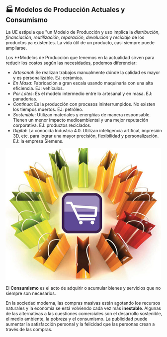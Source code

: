 ## 🏭 Modelos de Producción Actuales y Consumismo

La UE estipula que "un Modelo de Producción y uso implica la *distribución*, *financiación*, *reutilización*, *reparación*, *devolución* y *reciclaje* de los productos ya existentes. La vida útil de un producto, casi siempre puede ampliarse.

Los **Modelos de Producción que tenemos en la actualidad sirven para reducir los costos según las necesidades, podemos diferenciar:
- *Artesanal*: Se realizan trabajos manualmente dónde la calidad es mayor y es personalizable. EJ: cerámica.
- *En Masa*: Fabricación a gran escala usando maquinaria con una alta eficiencia. EJ: vehículos.
- *Por Lotes*: Es el modelo intermedio entre lo artesanal y en masa. EJ: panaderías.
- *Continua*: Es la producción con procesos ininterrumpidos. No existen los tiempos muertos. EJ: petróleo.
- *Sostenible*: Utilizan materiales y energñias de manera responsable. Tienen un menor impacto medioambiental y una mejor reputación corporativa. EJ: productos reciclados.
- *Digital*: La conocida Industria 4.0. Utilizan inteligencia artifical, impresión 3D, etc. para lograr una mayor precisión, flexibilidad y personalización. EJ: la empresa Siemens.

![compras](img/compras.jpg)

El **Consumismo** es el acto de adquirir o acumular bienes y servicios que no siempre son necesarios. 

En la sociedad moderna, las compras masivas están agotando los recursos naturales y la economía se está volviendo cada vez más **inestable**. Algunas de las alternativas a las cuestiones comerciales son el desarrollo sostenible, el medio ambiente, la pobreza y el consumismo. La publicidad puede aumentar la satisfacción personal y la felicidad que las personas crean a través de las compras.
